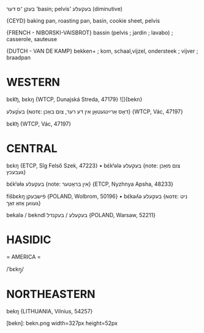 בעקן
־ס
דער
'basin; pelvis'
בעקעלע
(diminutive)

{CEYD}
baking pan, roasting pan, basin, cookie sheet, pelvis

{FRENCH - NIBORSKI-VAISBROT}
bassin (pelvis ; jardin ; lavabo) ; casserole, sauteuse

{DUTCH - VAN DE KAMP}
bekken+ ; kom, schaal,vijzel, ondersteek ; vijver ; braadpan

WESTERN
========

bɛk͡ŋ, bɛkŋ {WTCP, Dunajská Streda, 47179}
![]{bekn}

בע́קעלע {ɴᴏᴛᴇ: דאָס אַרײַנגעטאָן אין דע רער, צום באַכן} {WTCP, Vác, 47197}

bɛk͡ŋ {WTCP, Vác, 47197}

CENTRAL
========

bɛkŋ {ETCP, Sîg Felső Szek, 47223}
	•	bɛ́kʲələ בעקעלע {note: צום מאַכן געבעכץ}

bɛ́kʲəɫə בעקעלע {note: אין בראָטער} {ETCP, Nyzhnya Apsha, 48233}

fišbɛkŋ פֿישבעקן {POLAND, Wolbrom, 50196}
	•	bɛ́kəʎə בעקעלע {ɴᴏᴛᴇ: ניט געווען אַזאַ זאַך}

bekalə / bekndl בעקעלע / בעקנדל {POLAND, Warsaw, 52211}

HASIDIC
=======
= AMERICA = 

/ˈbɛkŋ̩/

NORTHEASTERN
==============

bekŋ {LITHUANIA, Vilnius, 54257}

[bekn]: bekn.png width=327px height=52px